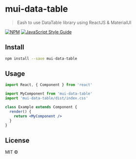 # mui-data-table

> Eash to use DataTable library using ReactJS &amp; MaterialUI

[![NPM](https://img.shields.io/npm/v/mui-data-table.svg)](https://www.npmjs.com/package/mui-data-table) [![JavaScript Style Guide](https://img.shields.io/badge/code_style-standard-brightgreen.svg)](https://standardjs.com)

## Install

```bash
npm install --save mui-data-table
```

## Usage

```jsx
import React, { Component } from 'react'

import MyComponent from 'mui-data-table'
import 'mui-data-table/dist/index.css'

class Example extends Component {
  render() {
    return <MyComponent />
  }
}
```

## License

MIT © [](https://github.com/)
